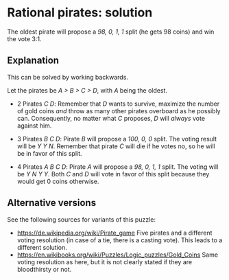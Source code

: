 # Rational pirates: solution

The oldest pirate will propose a *98, 0, 1, 1* split (he gets 98 coins) and win
the vote 3:1.

## Explanation

This can be solved by working backwards.

Let the pirates be *A > B > C > D*, with *A* being the oldest.

* 2 Pirates *C D*: Remember that *D* wants to survive, maximize the number of
gold coins *and* throw as many other pirates overboard as he possibly can.
Consequently, no matter what *C* proposes, *D* will *always* vote against him.

* 3 Pirates *B C D*: Pirate *B* will propose a *100, 0, 0* split. The voting
result will be *Y Y N*. Remember that pirate *C* will die if he votes no, so he
will be in favor of this split.

* 4 Pirates *A B C D*: Pirate *A* will propose a *98, 0, 1, 1* split. The
voting will be *Y N Y Y*. Both *C* and *D* will vote in favor of this split
because they would get 0 coins otherwise.

## Alternative versions

See the following sources for variants of this puzzle:

* https://de.wikipedia.org/wiki/Pirate_game Five pirates and a different
  voting resolution (in case of a tie, there is a casting vote). This leads
  to a different solution.
* https://en.wikibooks.org/wiki/Puzzles/Logic_puzzles/Gold_Coins Same voting
  resolution as here, but it is not clearly stated if they are bloodthirsty
  or not.
